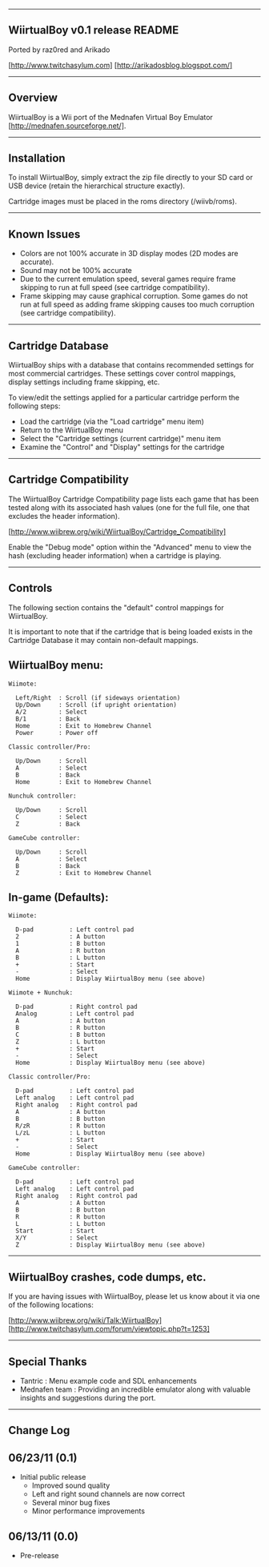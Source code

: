 --------------------------------------------
WiirtualBoy v0.1 release README
--------------------------------------------

Ported by raz0red and Arikado

[http://www.twitchasylum.com]
[http://arikadosblog.blogspot.com/]

--------------------------------------------
Overview
--------------------------------------------

WiirtualBoy is a Wii port of the Mednafen Virtual Boy Emulator
[http://mednafen.sourceforge.net/].

--------------------------------------------
Installation
--------------------------------------------

To install WiirtualBoy, simply extract the zip file directly to your SD card
or USB device (retain the hierarchical structure exactly).

Cartridge images must be placed in the roms directory (/wiivb/roms).

--------------------------------------------
Known Issues 
--------------------------------------------

  - Colors are not 100% accurate in 3D display modes (2D modes are accurate).
  - Sound may not be 100% accurate
  - Due to the current emulation speed, several games require frame
      skipping to run at full speed (see cartridge compatibility).
  - Frame skipping may cause graphical corruption. Some games do not run at
      full speed as adding frame skipping causes too much corruption (see 
      cartridge compatibility).

--------------------------------------------
Cartridge Database 
--------------------------------------------

WiirtualBoy ships with a database that contains recommended settings for most
commercial cartridges. These settings cover control mappings, display 
settings including frame skipping, etc.

To view/edit the settings applied for a particular cartridge perform the
following steps:

  * Load the cartridge (via the "Load cartridge" menu item)
  * Return to the WiirtualBoy menu
  * Select the "Cartridge settings (current cartridge)" menu item
  * Examine the "Control" and "Display" settings for the cartridge 

--------------------------------------------
Cartridge Compatibility 
--------------------------------------------

The WiirtualBoy Cartridge Compatibility page lists each game that has been
tested along with its associated hash values (one for the full file, one
that excludes the header information).

[http://www.wiibrew.org/wiki/WiirtualBoy/Cartridge_Compatibility]

Enable the "Debug mode" option within the "Advanced" menu to view the hash
(excluding header information) when a cartridge is playing.

--------------------------------------------
Controls
--------------------------------------------

The following section contains the "default" control mappings for WiirtualBoy.

It is important to note that if the cartridge that is being loaded exists in
the Cartridge Database it may contain non-default mappings. 

  WiirtualBoy menu:
  -----------------

    Wiimote:

      Left/Right  : Scroll (if sideways orientation)
      Up/Down     : Scroll (if upright orientation)
      A/2         : Select 
      B/1         : Back
      Home        : Exit to Homebrew Channel
      Power       : Power off

    Classic controller/Pro:

      Up/Down     : Scroll
      A           : Select 
      B           : Back
      Home        : Exit to Homebrew Channel
            
    Nunchuk controller:

      Up/Down     : Scroll
      C           : Select 
      Z           : Back
                  
    GameCube controller:

      Up/Down     : Scroll
      A           : Select 
      B           : Back
      Z           : Exit to Homebrew Channel
      
  In-game (Defaults):
  -------------------

    Wiimote:

      D-pad          : Left control pad
      2              : A button
      1              : B button
      A              : R button
      B              : L button
      +              : Start
      -              : Select
      Home           : Display WiirtualBoy menu (see above)
      
    Wiimote + Nunchuk:

      D-pad          : Right control pad
      Analog         : Left control pad
      A              : A button
      B              : R button
      C              : B button
      Z              : L button
      +              : Start
      -              : Select      
      Home           : Display WiirtualBoy menu (see above)
      
    Classic controller/Pro:

      D-pad          : Left control pad
      Left analog    : Left control pad
      Right analog   : Right control pad
      A              : A button
      B              : B button
      R/zR           : R button
      L/zL           : L button
      +              : Start
      -              : Select
      Home           : Display WiirtualBoy menu (see above)
                              
    GameCube controller:

      D-pad          : Left control pad
      Left analog    : Left control pad
      Right analog   : Right control pad
      A              : A button
      B              : B button
      R              : R button
      L              : L button
      Start          : Start
      X/Y            : Select
      Z              : Display WiirtualBoy menu (see above)

--------------------------------------------
WiirtualBoy crashes, code dumps, etc.
--------------------------------------------

If you are having issues with WiirtualBoy, please let us know about it via one
of the following locations:

[http://www.wiibrew.org/wiki/Talk:WiirtualBoy]
[http://www.twitchasylum.com/forum/viewtopic.php?t=1253]

--------------------------------------------
Special Thanks
--------------------------------------------

* Tantric       : Menu example code and SDL enhancements
* Mednafen team : Providing an incredible emulator along with valuable insights
                  and suggestions during the port.

--------------------------------------------
Change Log
--------------------------------------------

06/23/11 (0.1)
-------------------
  - Initial public release
    - Improved sound quality
    - Left and right sound channels are now correct 
    - Several minor bug fixes
    - Minor performance improvements 

06/13/11 (0.0)
-------------------
  - Pre-release
  
